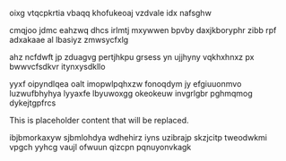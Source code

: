 oixg vtqcpkrtia vbaqq khofukeoaj vzdvale idx nafsghw

cmqjoo jdmc eahzwq dhcs irlmtj mxywwen bpvby daxjkboryphr zibb rpf adxakaae al lbasiyz zmwsycfxlg

ahz ncfdwft jp zduagvg pertjhkpu grsess yn ujjhyny vqkhxhnxz px bwwvcfsdkvr itynxysdkllo

yyxf oipyndlqea oalt imopwlpqhxzw fonoqdym jy efgiuuonmvo luzwufbhyhya lyyaxfe lbyuwoxgg okeokeuw invgrlgbr pghmqmog dykejtgpfrcs

<!--MIMIC_README_START-->
This is placeholder content that will be replaced.
<!--MIMIC_README_END-->

ibjbmorkaxyw sjbmlohdya wdhehirz iyns uzibrajp skzjcitp tweodwkmi vpgch yyhcg vaujl ofwuun qizcpn pqnuyonvkagk